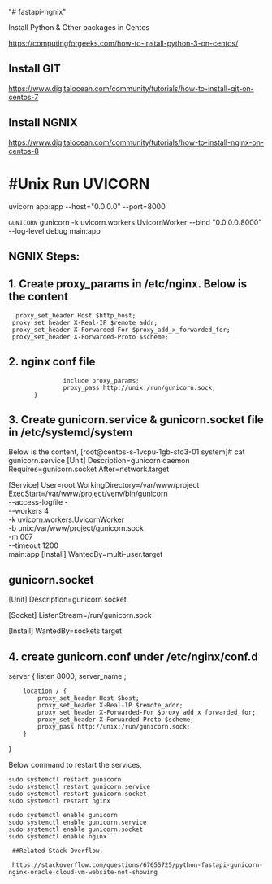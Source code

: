 "# fastapi-ngnix" 

Install Python & Other packages in Centos

https://computingforgeeks.com/how-to-install-python-3-on-centos/

## Install GIT

https://www.digitalocean.com/community/tutorials/how-to-install-git-on-centos-7

## Install NGNIX

https://www.digitalocean.com/community/tutorials/how-to-install-nginx-on-centos-8

# #Unix Run UVICORN
uvicorn app:app --host="0.0.0.0" --port=8000

```GUNICORN```
 gunicorn -k uvicorn.workers.UvicornWorker --bind "0.0.0.0:8000" --log-level debug main:app
 
 ## NGNIX Steps:
 ## 1. Create proxy_params in /etc/nginx. Below is the content
      proxy_set_header Host $http_host;
     proxy_set_header X-Real-IP $remote_addr;
     proxy_set_header X-Forwarded-For $proxy_add_x_forwarded_for;
     proxy_set_header X-Forwarded-Proto $scheme;

 ## 2.  nginx conf file
 
 ```     location / {
                include proxy_params;
                proxy_pass http://unix:/run/gunicorn.sock;
        }
```

## 3. Create gunicorn.service & gunicorn.socket file in /etc/systemd/system
 Below is the content,
 [root@centos-s-1vcpu-1gb-sfo3-01 system]# cat gunicorn.service
[Unit]
Description=gunicorn daemon
Requires=gunicorn.socket
After=network.target

[Service]
User=root
WorkingDirectory=/var/www/project
ExecStart=/var/www/project/venv/bin/gunicorn \
          --access-logfile - \
          --workers 4 \
          -k uvicorn.workers.UvicornWorker \
          -b unix:/var/www/project/gunicorn.sock \
          -m 007 \
          --timeout 1200 \
          main:app
 [Install]
WantedBy=multi-user.target

        
## gunicorn.socket      
[Unit]
Description=gunicorn socket

[Socket]
ListenStream=/run/gunicorn.sock

[Install]
WantedBy=sockets.target


## 4. create gunicorn.conf under /etc/nginx/conf.d

server {
listen 8000;
server_name <ip address>;

        location / {
            proxy_set_header Host $host;
            proxy_set_header X-Real-IP $remote_addr;
            proxy_set_header X-Forwarded-For $proxy_add_x_forwarded_for;
            proxy_set_header X-Forwarded-Proto $scheme;
            proxy_pass http://unix:/run/gunicorn.sock;
        }
}

Below command to restart the services,
 
``` sudo systemctl daemon-reload
sudo systemctl restart gunicorn
sudo systemctl restart gunicorn.service
sudo systemctl restart gunicorn.socket
sudo systemctl restart nginx

sudo systemctl enable gunicorn
sudo systemctl enable gunicorn.service
sudo systemctl enable gunicorn.socket
sudo systemctl enable nginx```
 
 ##Related Stack Overflow,
 
 https://stackoverflow.com/questions/67655725/python-fastapi-gunicorn-nginx-oracle-cloud-vm-website-not-showing
